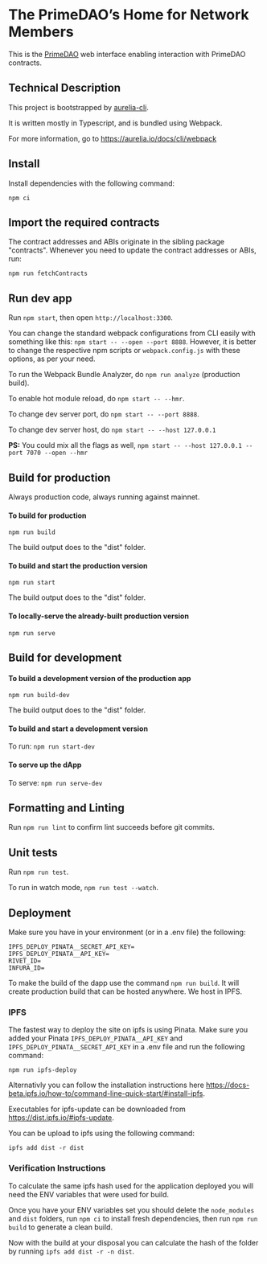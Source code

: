 # The PrimeDAO’s Home for Network Members

This is the [PrimeDAO](primedao.eth.link) web interface enabling interaction with PrimeDAO contracts.

## Technical Description

This project is bootstrapped by [aurelia-cli](https://github.com/aurelia/cli).

It is written mostly in Typescript, and is bundled using Webpack.

For more information, go to https://aurelia.io/docs/cli/webpack

## Install
Install dependencies with the following command:
```
npm ci
```

## Import the required contracts

The contract addresses and ABIs originate in the sibling package "contracts".
Whenever you need to update the contract addresses or ABIs, run:

```
npm run fetchContracts
```
## Run dev app

Run `npm start`, then open `http://localhost:3300`.

You can change the standard webpack configurations from CLI easily with something like this: `npm start -- --open --port 8888`. However, it is better to change the respective npm scripts or `webpack.config.js` with these options, as per your need.

To run the Webpack Bundle Analyzer, do `npm run analyze` (production build).

To enable hot module reload, do `npm start -- --hmr`.

To change dev server port, do `npm start -- --port 8888`.

To change dev server host, do `npm start -- --host 127.0.0.1`

**PS:** You could mix all the flags as well, `npm start -- --host 127.0.0.1 --port 7070 --open --hmr`

## Build for production
Always production code, always running against mainnet.

#### To build for production
`npm run build`

The build output does to the "dist" folder.

#### To build and start the production version
`npm run start`

The build output does to the "dist" folder.

#### To locally-serve the already-built production version
`npm run serve`

## Build for development

#### To build a development version of the production app
`npm run build-dev`

The build output does to the "dist" folder.

#### To build and start a development version
To run: `npm run start-dev`

#### To serve up the dApp
To serve: `npm run serve-dev`

## Formatting and Linting

Run `npm run lint` to confirm lint succeeds before git commits.

## Unit tests

Run `npm run test`.

To run in watch mode, `npm run test --watch`.

## Deployment

Make sure you have in your environment (or in a .env file) the following:

```
IPFS_DEPLOY_PINATA__SECRET_API_KEY=
IPFS_DEPLOY_PINATA__API_KEY=
RIVET_ID=
INFURA_ID=
```

To make the build of the dapp use the command `npm run build`. It will create production build that can be hosted anywhere. We host in IPFS.

### IPFS

The fastest way to deploy the site on ipfs is using Pinata. Make sure you added your Pinata `IPFS_DEPLOY_PINATA__API_KEY` and `IPFS_DEPLOY_PINATA__SECRET_API_KEY` in a .env file and run the following command:

```
npm run ipfs-deploy
```

Alternativly you can follow the installation instructions here https://docs-beta.ipfs.io/how-to/command-line-quick-start/#install-ipfs.

Executables for ipfs-update can be downloaded from https://dist.ipfs.io/#ipfs-update.

You can be upload to ipfs using the following command:
```
ipfs add dist -r dist
```

### Verification Instructions

To calculate the same ipfs hash used for the application deployed you will need the ENV variables that were used for build.

Once you have your ENV variables set you should delete the `node_modules` and `dist` folders, run `npm ci` to install fresh dependencies, then run `npm run build` to generate a clean build.

Now with the build at your disposal you can calculate the hash of the folder by running `ipfs add dist -r -n dist`.

